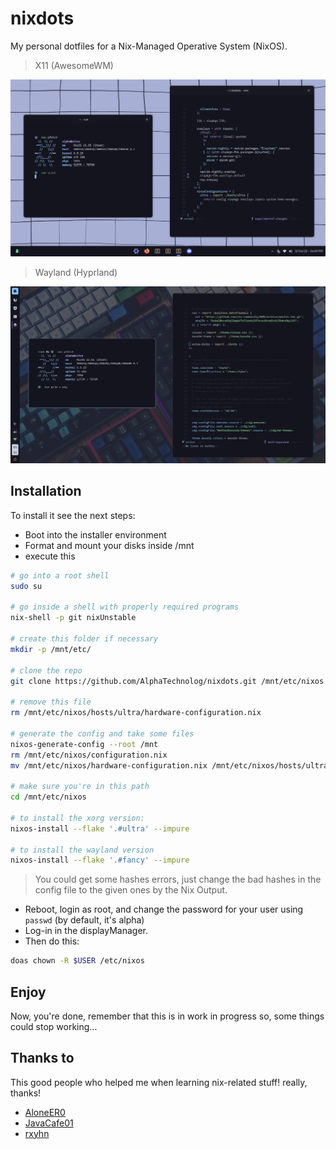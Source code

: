 # nixdots

My personal dotfiles for a Nix-Managed Operative System (NixOS).

> X11 (AwesomeWM)

![x11](./assets/x11.png)

> Wayland (Hyprland)

![wayland](./assets/wayland.png)

## Installation

To install it see the next steps:

- Boot into the installer environment
- Format and mount your disks inside /mnt
- execute this

```sh
# go into a root shell
sudo su

# go inside a shell with properly required programs
nix-shell -p git nixUnstable

# create this folder if necessary
mkdir -p /mnt/etc/

# clone the repo
git clone https://github.com/AlphaTechnolog/nixdots.git /mnt/etc/nixos --recurse-submodules

# remove this file
rm /mnt/etc/nixos/hosts/ultra/hardware-configuration.nix

# generate the config and take some files
nixos-generate-config --root /mnt
rm /mnt/etc/nixos/configuration.nix
mv /mnt/etc/nixos/hardware-configuration.nix /mnt/etc/nixos/hosts/ultra

# make sure you're in this path
cd /mnt/etc/nixos

# to install the xorg version:
nixos-install --flake '.#ultra' --impure

# to install the wayland version
nixos-install --flake '.#fancy' --impure
```

> You could get some hashes errors, just change the bad hashes in the config file to the given ones by the Nix Output.

- Reboot, login as root, and change the password for your user using `passwd` (by default, it's alpha)
- Log-in in the displayManager.
- Then do this:

```sh
doas chown -R $USER /etc/nixos
```

## Enjoy

Now, you're done, remember that this is in work in progress so, some
things could stop working...

## Thanks to

This good people who helped me when learning nix-related stuff! really, thanks!

- [AloneER0](https://github.com/AloneER0)
- [JavaCafe01](https://github.com/JavaCafe01)
- [rxyhn](https://github.com/rxyhn)
